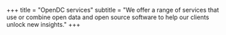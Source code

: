 +++
title = "OpenDC services"
subtitle = "We offer a range of services that use or combine open data and open source software to help our clients unlock new insights."
+++
